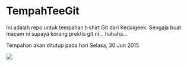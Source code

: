 # TempahTeeGit

Ini adalah repo untuk tempahan t-shirt Git dari Kedaigeek.
Sengaja buat macam ni supaya korang prektis git ni... hahaha...

Tempahan akan ditutup pada hari Selasa, 30 Jun 2015

![](/ApOgEE/TempahTeeGit/blob/master/git_tshirt_preview.png?raw=true)

